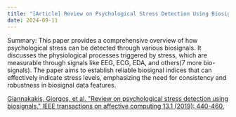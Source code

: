 ```yaml
---
title: "[Article] Review on Psychological Stress Detection Using Biosignals. IEEE Transactions on Affective Computing."
date: 2024-09-11
---
```


Summary: This paper provides a comprehensive overview of how psychological stress can be detected through various biosignals. It discusses the physiological processes triggered by stress, which are measurable through signals like EEG, ECG, EDA, and others(7 more bio-signals). The paper aims to establish reliable biosignal indices that can effectively indicate stress levels, emphasizing the need for consistency and robustness in biosignal data features.

[Giannakakis, Giorgos, et al. "Review on psychological stress detection using biosignals." IEEE transactions on affective computing 13.1 (2019): 440-460.]([[https://bspl.korea.ac.kr/Board/Members_Only/Lab_Meeting/LMW/LMW_labseminar_24sep11.pdf](https://ieeexplore.ieee.org/abstract/document/8758154/)](https://ieeexplore.ieee.org/abstract/document/8758154/))
